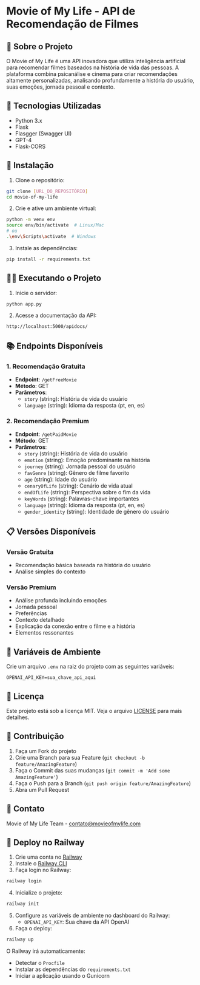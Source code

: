 # Movie of My Life - API de Recomendação de Filmes

## 📝 Sobre o Projeto

O Movie of My Life é uma API inovadora que utiliza inteligência artificial para recomendar filmes baseados na história de vida das pessoas. A plataforma combina psicanálise e cinema para criar recomendações altamente personalizadas, analisando profundamente a história do usuário, suas emoções, jornada pessoal e contexto.

## 🚀 Tecnologias Utilizadas

- Python 3.x
- Flask
- Flasgger (Swagger UI)
- GPT-4
- Flask-CORS

## 🔧 Instalação

1. Clone o repositório:
```bash
git clone [URL_DO_REPOSITÓRIO]
cd movie-of-my-life
```

2. Crie e ative um ambiente virtual:
```bash
python -m venv env
source env/bin/activate  # Linux/Mac
# ou
.\env\Scripts\activate  # Windows
```

3. Instale as dependências:
```bash
pip install -r requirements.txt
```

## 🏃‍♂️ Executando o Projeto

1. Inicie o servidor:
```bash
python app.py
```

2. Acesse a documentação da API:
```
http://localhost:5000/apidocs/
```

## 📚 Endpoints Disponíveis

### 1. Recomendação Gratuita
- **Endpoint**: `/getFreeMovie`
- **Método**: GET
- **Parâmetros**:
  - `story` (string): História de vida do usuário
  - `language` (string): Idioma da resposta (pt, en, es)

### 2. Recomendação Premium
- **Endpoint**: `/getPaidMovie`
- **Método**: GET
- **Parâmetros**:
  - `story` (string): História de vida do usuário
  - `emotion` (string): Emoção predominante na história
  - `journey` (string): Jornada pessoal do usuário
  - `favGenre` (string): Gênero de filme favorito
  - `age` (string): Idade do usuário
  - `cenaryOfLife` (string): Cenário de vida atual
  - `endOfLife` (string): Perspectiva sobre o fim da vida
  - `keyWords` (string): Palavras-chave importantes
  - `language` (string): Idioma da resposta (pt, en, es)
  - `gender_identity` (string): Identidade de gênero do usuário

## 📋 Versões Disponíveis

### Versão Gratuita
- Recomendação básica baseada na história do usuário
- Análise simples do contexto

### Versão Premium
- Análise profunda incluindo emoções
- Jornada pessoal
- Preferências
- Contexto detalhado
- Explicação da conexão entre o filme e a história
- Elementos ressonantes

## 🔐 Variáveis de Ambiente

Crie um arquivo `.env` na raiz do projeto com as seguintes variáveis:

```env
OPENAI_API_KEY=sua_chave_api_aqui
```

## 📄 Licença

Este projeto está sob a licença MIT. Veja o arquivo [LICENSE](LICENSE) para mais detalhes.

## 👥 Contribuição

1. Faça um Fork do projeto
2. Crie uma Branch para sua Feature (`git checkout -b feature/AmazingFeature`)
3. Faça o Commit das suas mudanças (`git commit -m 'Add some AmazingFeature'`)
4. Faça o Push para a Branch (`git push origin feature/AmazingFeature`)
5. Abra um Pull Request

## 📧 Contato

Movie of My Life Team - contato@movieofmylife.com 

## 🚀 Deploy no Railway

1. Crie uma conta no [Railway](https://railway.app/)
2. Instale o [Railway CLI](https://docs.railway.app/develop/cli)
3. Faça login no Railway:
```bash
railway login
```
4. Inicialize o projeto:
```bash
railway init
```
5. Configure as variáveis de ambiente no dashboard do Railway:
   - `OPENAI_API_KEY`: Sua chave da API OpenAI
6. Faça o deploy:
```bash
railway up
```

O Railway irá automaticamente:
- Detectar o `Procfile`
- Instalar as dependências do `requirements.txt`
- Iniciar a aplicação usando o Gunicorn 